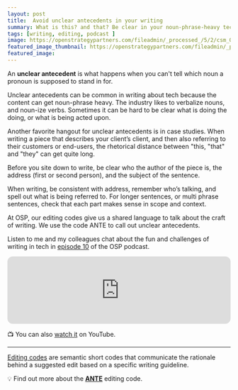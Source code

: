```yaml
---
layout: post
title:  Avoid unclear antecedents in your writing
summary: What is this? and that? Be clear in your noun-phrase-heavy tech writing.
tags: [writing, editing, podcast ]
image: https://openstrategypartners.com/fileadmin/_processed_/5/2/csm_OSP_CODE_ANTE_title_card_image_4808d0bb4c.png
featured_image_thumbnail: https://openstrategypartners.com/fileadmin/_processed_/5/2/csm_OSP_CODE_ANTE_title_card_image_4808d0bb4c.png
featured_image: 
---
```



An **unclear antecedent** is what happens when you can't tell which noun a pronoun is supposed to stand in for. 

Unclear antecedents can be common in writing about tech because the content can get noun-phrase heavy. The industry likes to verbalize nouns, and noun-ize verbs. 
Sometimes it can be hard to be clear what is doing the doing, or what is being acted upon. 

Another favorite hangout for unclear antecedents is in case studies. When writing a piece that describes your client’s client, and then also referring to their customers or end-users, the rhetorical distance 
between "this, "that" and "they" can get quite long.

Before you site down to write, be clear who the author of the piece is, the address (first or second person), and the subject of the sentence.
 
When writing, be consistent with address, remember who’s talking, and spell out what is being referred to. For longer sentences, or multi phrase sentences, check that each 
part makes sense in scope and context.

At OSP, our editing codes give us a shared language to talk about the craft of writing. We use the code ANTE to call out unclear antecedents. 

Listen to me and my colleagues chat about the fun and challenges of writing in tech in [episode 10](https://open.spotify.com/episode/3IlVqJwfyZzdaCyfrzXdQQ?si=fb92947fdd704ba4) 
of the OSP podcast.

<iframe style="border-radius:12px" src="https://open.spotify.com/embed/episode/3IlVqJwfyZzdaCyfrzXdQQ?utm_source=generator" width="100%" height="152" frameBorder="0" allowfullscreen="" 
  allow="autoplay; clipboard-write; encrypted-media; fullscreen; picture-in-picture" loading="lazy"></iframe>


📺 You can also [watch it](https://youtu.be/2psKeQIAkr0) on YouTube. 

---

[Editing codes](https://openstrategypartners.com/resources/the-osp-editing-codes/) are semantic short codes that communicate the rationale behind a suggested edit based on a specific writing guideline. 

💡 Find out more about the **[ANTE](https://openstrategypartners.com/blog/ante-the-osp-editorial-code-podcast-10/)** editing code.
